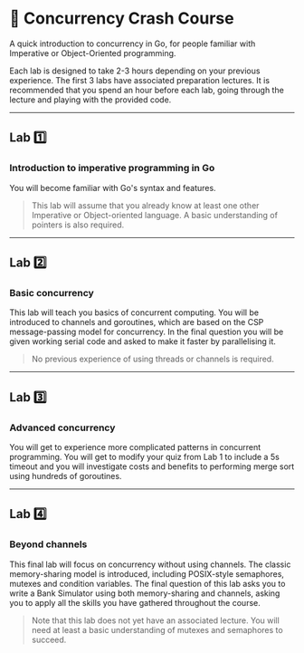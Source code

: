 # :bookmark_tabs: Concurrency Crash Course

A quick introduction to concurrency in Go, for people familiar with Imperative or Object-Oriented programming.

Each lab is designed to take 2-3 hours depending on your previous experience. The first 3 labs have associated preparation lectures. It is recommended that you spend an hour before each lab, going through the lecture and playing with the provided code.

---

## Lab :one:

### Introduction to imperative programming in Go

You will become familiar with Go's syntax and features. 

> This lab will assume that you already know at least one other Imperative or Object-oriented language. A basic understanding of pointers is also required.

---

## Lab :two:

### Basic concurrency

This lab will teach you basics of concurrent computing. You will be introduced to channels and goroutines, which are based on the CSP message-passing model for concurrency. In the final question you will be given working serial code and asked to make it faster by parallelising it. 

> No previous experience of using threads or channels is required.

---

## Lab :three:

### Advanced concurrency

You will get to experience more complicated patterns in concurrent programming. You will get to modify your quiz from Lab 1 to include a 5s timeout and you will investigate costs and benefits to performing merge sort using hundreds of goroutines.

---

## Lab :four:

### Beyond channels

This final lab will focus on concurrency without using channels. The classic memory-sharing model is introduced, including POSIX-style semaphores, mutexes and condition variables. The final question of this lab asks you to write a Bank Simulator using both memory-sharing and channels, asking you to apply all the skills you have gathered throughout the course.

> Note that this lab does not yet have an associated lecture. You will need at least a basic understanding of mutexes and semaphores to succeed.
